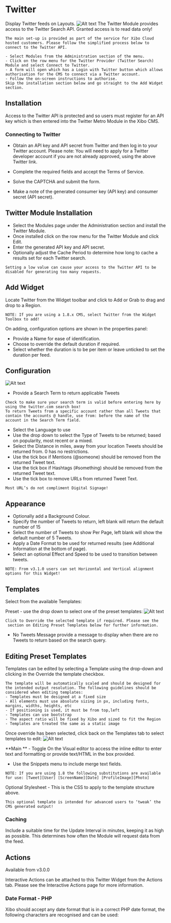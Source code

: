 # Twitter

Display Twitter feeds on Layouts.
![Alt text](twitter1.png)
The Twitter Module provides access to the Twitter Search API. Granted access is to read data only!

```
The main set-up is provided as part of the service for Xibo Cloud hosted customers. Please follow the simplified process below to connect to the Twitter API.

- Select Modules from the Administration section of the menu.
- Click on the row menu for the Twitter Provider (Twitter Search) Module and select Connect to Twitter.
- A form will open which has a Login with Twitter button which allows authorisation for the CMS to connect via a Twitter account.
- Follow the on-screen instructions to authorise.
Skip the installation section below and go straight to the Add Widget section.
```

## Installation

Access to the Twitter API is protected and so users must register for an API key which is then entered into the Twitter Metro Module in the Xibo CMS.

### Connecting to Twitter

- Obtain an API key and API secret from Twitter and then log in to your Twitter account.
  Please note: You will need to apply for a Twitter developer account if you are not already approved, using the above Twitter link.

- Complete the required fields and accept the Terms of Service.
- Solve the CAPTCHA and submit the form.
- Make a note of the generated consumer key (API key) and consumer secret (API secret).

## Twitter Module Installation

- Select the Modules page under the Administration section and install the Twitter Module.
- Once installed click on the row menu for the Twitter Module and click Edit.
- Enter the generated API key and API secret.
- Optionally adjust the Cache Period to determine how long to cache a results set for each Twitter search.

```
Setting a low value can cause your access to the Twitter API to be disabled for generating too many requests.
```

## Add Widget

Locate Twitter from the Widget toolbar and click to Add or Grab to drag and drop to a Region.

```
NOTE: If you are using a 1.8.x CMS, select Twitter from the Widget Toolbox to add!
```

On adding, configuration options are shown in the properties panel:

- Provide a Name for ease of identification.
- Choose to override the default duration if required.
- Select whether the duration is to be per item or leave unticked to set the duration per feed.

## Configuration

![Alt text](twitter3.png)

- Provide a Search Term to return applicable Tweets

```
Check to make sure your search term is valid before entering here by using the twitter.com search box!
To return Tweets from a specific account rather than all Tweets that contain the accounts @ handle, use from: before the name of the account in the Search Term field.

```

- Select the Language to use
- Use the drop down to select the Type of Tweets to be returned; based on popularity, most recent or a mixed.
- Select the Distance in miles, away from your location Tweets should be returned from. 0 has no restrictions.
- Use the tick box if Mentions (@someone) should be removed from the returned Tweet text.
- Use the tick box if Hashtags (#something) should be removed from the returned Tweet text.
- Use the tick box to remove URLs from returned Tweet Text.

```
Most URL’s do not compliment Digital Signage!
```

## Appearance

- Optionally add a Background Colour.
- Specify the number of Tweets to return, left blank will return the default number of 15
- Select the number of Tweets to show Per Page, left blank will show the default number of 5 Tweets.
- Apply a Date Format to be used for returned results (see Additional Information at the bottom of page).
- Select an optional Effect and Speed to be used to transition between tweets.

```
NOTE: From v3.1.0 users can set Horizontal and Vertical alignment options for this Widget!
```

## Templates

Select from the available Templates:

Preset - use the drop down to select one of the preset templates:
![Alt text](twitter6.png)

```
Click to Override the selected template if required. Please see the
 section on Editing Preset Templates below for further information.
```

- No Tweets Message provide a message to display when there are no Tweets to return based on the search query.

## Editing Preset Templates

Templates can be edited by selecting a Template using the drop-down and clicking in the Override the template checkbox.

```
The template will be automatically scaled and should be designed for the intended output resolution. The following guidelines should be considered when editing templates:
- Templates must be designed at a fixed size
- All elements must use absolute sizing in px, including fonts, margins, widths, heights, etc
- If positioning is used, it must be from top,left
- Templates can use bootstrap
- The aspect ratio will be fixed by Xibo and sized to fit the Region
- Templates are treated the same as a static image
```

Once override has been selected, click back on the Templates tab to select templates to edit:
![Alt text](Twitter7.png)

**Main ** - Toggle On the Visual editor to access the inline editor to enter text and formatting or provide text/HTML in the box provided.

- Use the Snippets menu to include merge text fields.

```
NOTE: If you are using 1.8 the following substitutions are available for use: [Tweet][User] [ScreenName][Date] [ProfileImage][Photo]
```

Optional Stylesheet - This is the CSS to apply to the template structure above.

```
This optional template is intended for advanced users to ‘tweak’ the CMS generated output!
```

### Caching

Include a suitable time for the Update Interval in minutes, keeping it as high as possible. This determines how often the Module will request data from the feed.

## Actions

Available from v3.0.0

Interactive Actions can be attached to this Twitter Widget from the Actions tab. Please see the Interactive Actions page for more information.

### Date Format - PHP

Xibo should accept any date format that is in a correct PHP date format, the following characters are recognised and can be used:
